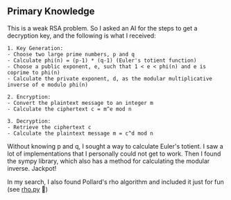 ## Primary Knowledge

This is a weak RSA problem. So I asked an AI for the steps to get a decryption key,
and the following is what I received:

```
1. Key Generation:
- Choose two large prime numbers, p and q
- Calculate phi(n) = (p-1) * (q-1) (Euler's totient function)
- Choose a public exponent, e, such that 1 < e < phi(n) and e is coprime to phi(n)
- Calculate the private exponent, d, as the modular multiplicative inverse of e modulo phi(n)

2. Encryption:
- Convert the plaintext message to an integer m
- Calculate the ciphertext c = m^e mod n

3. Decryption:
- Retrieve the ciphertext c
- Calculate the plaintext message m = c^d mod n
```

Without knowing p and q, I sought a way to calculate Euler's totient. I saw a lot of implementations
that I personally could not get to work. Then I found the sympy library, which also has a method
for calculating the modular inverse. Jackpot!

In my search, I also found Pollard's rho algorithm and included it just for fun (see [rho.py](./rho.py) 👀)
